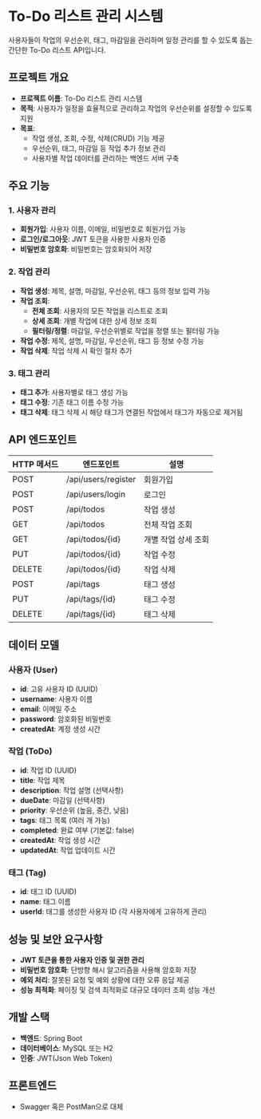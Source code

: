 # To-Do 리스트 관리 시스템

사용자들이 작업의 우선순위, 태그, 마감일을 관리하며 일정 관리를 할 수 있도록 돕는 간단한 To-Do 리스트 API입니다.

## 프로젝트 개요

- **프로젝트 이름**: To-Do 리스트 관리 시스템
- **목적**: 사용자가 일정을 효율적으로 관리하고 작업의 우선순위를 설정할 수 있도록 지원
- **목표**:
  - 작업 생성, 조회, 수정, 삭제(CRUD) 기능 제공
  - 우선순위, 태그, 마감일 등 작업 추가 정보 관리
  - 사용자별 작업 데이터를 관리하는 백엔드 서버 구축

## 주요 기능

### 1. 사용자 관리
- **회원가입**: 사용자 이름, 이메일, 비밀번호로 회원가입 가능
- **로그인/로그아웃**: JWT 토큰을 사용한 사용자 인증
- **비밀번호 암호화**: 비밀번호는 암호화되어 저장

### 2. 작업 관리
- **작업 생성**: 제목, 설명, 마감일, 우선순위, 태그 등의 정보 입력 가능
- **작업 조회**:
  - **전체 조회**: 사용자의 모든 작업을 리스트로 조회
  - **상세 조회**: 개별 작업에 대한 상세 정보 조회
  - **필터링/정렬**: 마감일, 우선순위별로 작업을 정렬 또는 필터링 가능
- **작업 수정**: 제목, 설명, 마감일, 우선순위, 태그 등 정보 수정 가능
- **작업 삭제**: 작업 삭제 시 확인 절차 추가

### 3. 태그 관리
- **태그 추가**: 사용자별로 태그 생성 가능
- **태그 수정**: 기존 태그 이름 수정 가능
- **태그 삭제**: 태그 삭제 시 해당 태그가 연결된 작업에서 태그가 자동으로 제거됨

## API 엔드포인트

| HTTP 메서드 | 엔드포인트           | 설명                              |
|-------------|----------------------|-----------------------------------|
| POST        | /api/users/register  | 회원가입                          |
| POST        | /api/users/login     | 로그인                            |
| POST        | /api/todos           | 작업 생성                         |
| GET         | /api/todos           | 전체 작업 조회                    |
| GET         | /api/todos/{id}      | 개별 작업 상세 조회               |
| PUT         | /api/todos/{id}      | 작업 수정                         |
| DELETE      | /api/todos/{id}      | 작업 삭제                         |
| POST        | /api/tags            | 태그 생성                         |
| PUT         | /api/tags/{id}       | 태그 수정                         |
| DELETE      | /api/tags/{id}       | 태그 삭제                         |

## 데이터 모델

### 사용자 (User)
- **id**: 고유 사용자 ID (UUID)
- **username**: 사용자 이름
- **email**: 이메일 주소
- **password**: 암호화된 비밀번호
- **createdAt**: 계정 생성 시간

### 작업 (ToDo)
- **id**: 작업 ID (UUID)
- **title**: 작업 제목
- **description**: 작업 설명 (선택사항)
- **dueDate**: 마감일 (선택사항)
- **priority**: 우선순위 (높음, 중간, 낮음)
- **tags**: 태그 목록 (여러 개 가능)
- **completed**: 완료 여부 (기본값: false)
- **createdAt**: 작업 생성 시간
- **updatedAt**: 작업 업데이트 시간

### 태그 (Tag)
- **id**: 태그 ID (UUID)
- **name**: 태그 이름
- **userId**: 태그를 생성한 사용자 ID (각 사용자에게 고유하게 관리)

## 성능 및 보안 요구사항
- **JWT 토큰을 통한 사용자 인증 및 권한 관리**
- **비밀번호 암호화**: 단방향 해시 알고리즘을 사용해 암호화 저장
- **예외 처리**: 잘못된 요청 및 예외 상황에 대한 오류 응답 제공
- **성능 최적화**: 페이징 및 검색 최적화로 대규모 데이터 조회 성능 개선

## 개발 스택
- **백엔드**: Spring Boot
- **데이터베이스**: MySQL 또는 H2
- **인증**: JWT(Json Web Token)

## 프론트엔드
- Swagger 혹은 PostMan으로 대체
